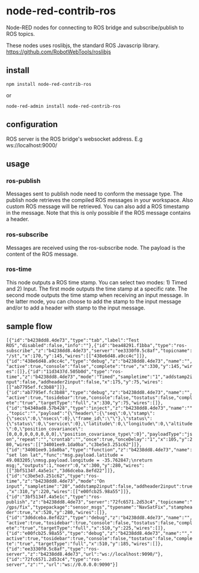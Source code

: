 # node-red-contrib-ros
Node-RED nodes for connecting to ROS bridge and subscribe/publish to ROS topics.

These nodes uses roslibjs, the standard ROS Javascrip library. https://github.com/RobotWebTools/roslibjs

## install

`npm install node-red-contrib-ros`

or

`node-red-admin install node-red-contrib-ros`

## configuration

ROS server is the ROS bridge's websocket address. E.g ws://localhost:9000/

## usage

### ros-publish
Messages sent to publish node need to conform the message type. The publish node retrieves the compiled ROS messages in your workspace. Also custom ROS message will be retrieved. You can also add a ROS timestamp in the message. Note that this is only possible if the ROS message contains a header. 

### ros-subscribe
Messages are received using the ros-subscribe node. The payload is the content of the ROS message.

### ros-time
This node outputs a ROS time stamp. You can select two modes: 1) Timed and 2) Input. The first mode outputs the time stamp at a specific rate. The second mode outputs the time stamp when receiving an input message. In the latter mode, you can choose to add the stamp to the input message and/or to add a header with stamp to the input message. 

## sample flow

`[{"id":"b4238dd8.4de73","type":"tab","label":"Test ROS","disabled":false,"info":""},{"id":"bea48291.f1bba","type":"ros-subscribe","z":"b4238dd8.4de73","server":"ee3330f0.5c8af","topicname":"/st","x":170,"y":145,"wires":[["438e6d48.a9cc4c"]]},{"id":"438e6d48.a9cc4c","type":"debug","z":"b4238dd8.4de73","name":"","active":true,"console":"false","complete":"true","x":330,"y":145,"wires":[]},{"id":"11d3437d.505b0d","type":"ros-time","z":"b4238dd8.4de73","mode":"Timed","sampletime":"1","addstamp2input":false,"addheader2input":false,"x":175,"y":75,"wires":[["ab7795ef.fc3b88"]]},{"id":"ab7795ef.fc3b88","type":"debug","z":"b4238dd8.4de73","name":"","active":true,"tosidebar":true,"console":false,"tostatus":false,"complete":"true","targetType":"full","x":330,"y":75,"wires":[]},{"id":"b4340ad8.57b428","type":"inject","z":"b4238dd8.4de73","name":"","topic":"","payload":"{\"header\":{\"seq\":0,\"stamp\":{\"secs\":0,\"nsecs\":0},\"frame_id\":\"\"},\"status\":{\"status\":0,\"service\":0},\"latitude\":0,\"longitude\":0,\"altitude\":0,\"position_covariance\":[0,0,0,0,0,0,0,0,0],\"position_covariance_type\":0}","payloadType":"json","repeat":"","crontab":"","once":true,"onceDelay":"1","x":105,"y":280,"wires":[["34001ee9.1da0ba","c3be5e3.251c62"]]},{"id":"34001ee9.1da0ba","type":"function","z":"b4238dd8.4de73","name":"set lon lat","func":"msg.payload.latitude = 49.083205;\nmsg.payload.longitude = -35.762847;\nreturn msg;","outputs":1,"noerr":0,"x":300,"y":280,"wires":[["3bf5134f.4a5e1c","3d6dceba.8efd22"]]},{"id":"c3be5e3.251c62","type":"ros-time","z":"b4238dd8.4de73","mode":"On input","sampletime":"20","addstamp2input":false,"addheader2input":true,"x":310,"y":220,"wires":[["e00fcb25.98a55"]]},{"id":"3bf5134f.4a5e1c","type":"ros-publish","z":"b4238dd8.4de73","server":"72fc6571.2d53c4","topicname":"/gps/fix","typepackage":"sensor_msgs","typename":"NavSatFix","stampheader":true,"x":520,"y":280,"wires":[]},{"id":"3d6dceba.8efd22","type":"debug","z":"b4238dd8.4de73","name":"","active":true,"tosidebar":true,"console":false,"tostatus":false,"complete":"true","targetType":"full","x":510,"y":225,"wires":[]},{"id":"e00fcb25.98a55","type":"debug","z":"b4238dd8.4de73","name":"","active":true,"tosidebar":true,"console":false,"tostatus":false,"complete":"true","targetType":"full","x":510,"y":185,"wires":[]},{"id":"ee3330f0.5c8af","type":"ros-server","z":"b4238dd8.4de73","url":"ws://localhost:9090/"},{"id":"72fc6571.2d53c4","type":"ros-server","z":"","url":"ws://0.0.0.0:9090"}]`
